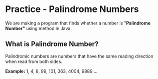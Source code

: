 # Practice - Palindrome Numbers

We are making a program that finds whether a number is "**Palindrome Number"** using method in Java.

## What is Palindrome Number?

Palindromic numbers are numbers that have the same reading direction when read from both sides.

**Example:** 1, 4, 8, 99, 101, 363, 4004, 9889....